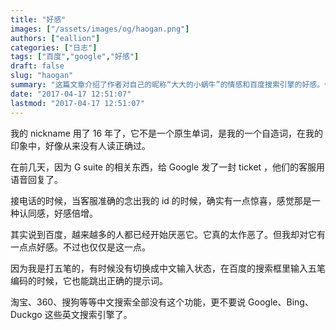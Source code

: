 ```yaml
---
title: "好感"
images: ["/assets/images/og/haogan.png"]
authors: ["eallion"]
categories: ["日志"]
tags: ["百度","google","好感"]
draft: false
slug: "haogan"
summary: "这篇文章介绍了作者对自己的昵称“大大的小蜗牛”的情感和百度搜索引擎的好感。作者提到自己的昵称是一个自造词，很少有人能正确读出来，因此当他收到Google客服准确念出昵称时，产生了认同感和好感。尽管越来越多的人对百度感到厌恶，但作者却对百度有一点好感，因为在使用五笔编码输入时，百度能给出正确的提示词，而其他中文搜索引擎和英文搜索引擎则没有这个功能。"
date: "2017-04-17 12:51:07"
lastmod: "2017-04-17 12:51:07"
---
```


我的 nickname 用了 16 年了，它不是一个原生单词，是我的一个自造词，在我的印象中，好像从来没有人读正确过。

在前几天，因为 G suite 的相关东西，给 Google 发了一封 ticket ，他们的客服用语音回复了。

接电话的时候，当客服准确的念出我的 id 的时候，确实有一点惊喜，感觉那是一种认同感，好感倍增。

其实说到百度，越来越多的人都已经开始厌恶它。它真的太作恶了。但我却对它有一点点好感。不过也仅仅是这一点。

因为我是打五笔的，有时候没有切换成中文输入状态，在百度的搜索框里输入五笔编码的时候，它也能跳出正确的提示词。

淘宝、360、搜狗等等中文搜索全部没有这个功能，更不要说 Google、Bing、Duckgo 这些英文搜索引擎了。
